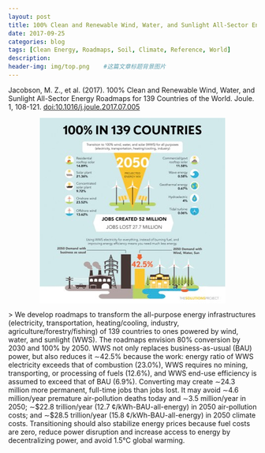 ```yaml
---
layout: post
title: 100% Clean and Renewable Wind, Water, and Sunlight All-Sector Energy Roadmaps for 139 Countries of the World
date: 2017-09-25
categories: blog
tags: [Clean Energy, Roadmaps, Soil, Climate, Reference, World]
description: 
header-img: img/top.png    #这篇文章标题背景图片
---
```


Jacobson, M. Z., et al. (2017). 100% Clean and Renewable Wind, Water, and Sunlight All-Sector Energy Roadmaps for 139 Countries of the World. Joule. 1, 108-121. [doi:10.1016/j.joule.2017.07.005](https://doi.org/10.1016/j.joule.2017.07.005)

<center>
    <p><img src="/img/Joule_1_108_Picture1.jpg" align="center"></p>
</center>
> We develop roadmaps to transform the all-purpose energy infrastructures (electricity, transportation, heating/cooling, industry, agriculture/forestry/fishing) of 139 countries to ones powered by wind, water, and sunlight (WWS). The roadmaps envision 80% conversion by 2030 and 100% by 2050. WWS not only replaces business-as-usual (BAU) power, but also reduces it ∼42.5% because the work: energy ratio of WWS electricity exceeds that of combustion (23.0%), WWS requires no mining, transporting, or processing of fuels (12.6%), and WWS end-use efficiency is assumed to exceed that of BAU (6.9%). Converting may create ∼24.3 million more permanent, full-time jobs than jobs lost. It may avoid ∼4.6 million/year premature air-pollution deaths today and ∼3.5 million/year in 2050; ∼$22.8 trillion/year (12.7 ¢/kWh-BAU-all-energy) in 2050 air-pollution costs; and ∼$28.5 trillion/year (15.8 ¢/kWh-BAU-all-energy) in 2050 climate costs. Transitioning should also stabilize energy prices because fuel costs are zero, reduce power disruption and increase access to energy by decentralizing power, and avoid 1.5°C global warming.

